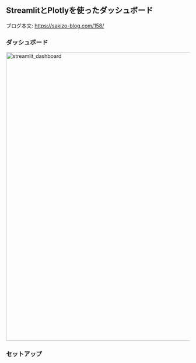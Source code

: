 ## StreamlitとPlotlyを使ったダッシュボード
ブログ本文: https://sakizo-blog.com/158/

### ダッシュボード
<img width="790" alt="streamlit_dashboard" src="https://user-images.githubusercontent.com/98251372/167252994-e4b3f1db-49ce-4e9a-92e8-82cadaea58e9.png">

### セットアップ
